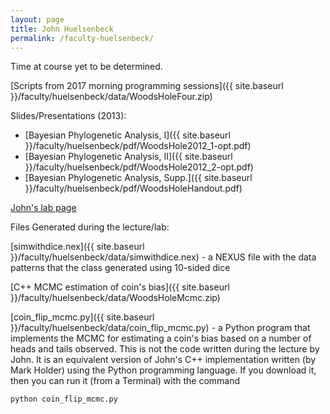 ```yaml
---
layout: page
title: John Huelsenbeck
permalink: /faculty-huelsenbeck/
---
```

Time at course yet to be determined.

[Scripts from 2017 morning programming sessions]({{ site.baseurl }}/faculty/huelsenbeck/data/WoodsHoleFour.zip)

Slides/Presentations (2013):

* [Bayesian Phylogenetic Analysis, I]({{ site.baseurl }}/faculty/huelsenbeck/pdf/WoodsHole2012_1-opt.pdf)
* [Bayesian Phylogenetic Analysis, II]({{ site.baseurl }}/faculty/huelsenbeck/pdf/WoodsHole2012_2-opt.pdf)
* [Bayesian Phylogenetic Analysis, Supp.]({{ site.baseurl }}/faculty/huelsenbeck/pdf/WoodsHoleHandout.pdf)


[John's lab page](http://ib.berkeley.edu/people/faculty/huelsenbeckj)

Files Generated during the lecture/lab:

[simwithdice.nex]({{ site.baseurl }}/faculty/huelsenbeck/data/simwithdice.nex) - a NEXUS file with the data patterns that the class generated using 10-sided dice

[C++ MCMC estimation of coin's bias]({{ site.baseurl }}/faculty/huelsenbeck/data/WoodsHoleMcmc.zip)

[coin_flip_mcmc.py]({{ site.baseurl }}/faculty/huelsenbeck/data/coin_flip_mcmc.py) - a Python program that implements the MCMC for estimating a coin's bias based on a number of heads and tails observed. This is not the code written during the lecture by John. It is an equivalent version of John's C++ implementation written (by Mark Holder) using the Python programming language. If you download it, then you can run it (from a Terminal) with the command 
~~~~~~
python coin_flip_mcmc.py
~~~~~~
